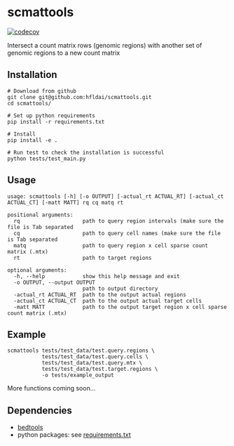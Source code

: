 # scmattools

<!-- badges: start -->
[![codecov](https://codecov.io/gh/hfldai/scmattools/branch/main/graph/badge.svg?token=XCEMPOM53X)](https://codecov.io/gh/hfldai/scmattools)
<!-- badges: end -->

Intersect a count matrix rows (genomic regions) with another set of genomic regions to a new count matrix

## Installation
```
# Download from github
git clone git@github.com:hfldai/scmattools.git
cd scmattools/

# Set up python requirements
pip install -r requirements.txt

# Install
pip install -e .

# Run test to check the installation is successful
python tests/test_main.py
```

## Usage
```
usage: scmattools [-h] [-o OUTPUT] [-actual_rt ACTUAL_RT] [-actual_ct ACTUAL_CT] [-matt MATT] rq cq matq rt

positional arguments:
  rq                    path to query region intervals (make sure the file is Tab separated
  cq                    path to query cell names (make sure the file is Tab separated
  matq                  path to query region x cell sparse count matrix (.mtx)
  rt                    path to target regions

optional arguments:
  -h, --help            show this help message and exit
  -o OUTPUT, --output OUTPUT
                        path to output directory
  -actual_rt ACTUAL_RT  path to the output actual regions
  -actual_ct ACTUAL_CT  path to the output actual target cells
  -matt MATT            path to the output target region x cell sparse count matrix (.mtx)
```

## Example
```
scmattools tests/test_data/test.query.regions \
           tests/test_data/test.query.cells \ 
           tests/test_data/test.query.mtx \
           tests/test_data/test.target.regions \
           -o tests/example_output
```
More functions coming soon...

## Dependencies
* [bedtools](https://bedtools.readthedocs.io/en/latest/)
* python packages: see [requirements.txt](https://github.com/hfldai/mat2mat/blob/main/requirements.txt)

